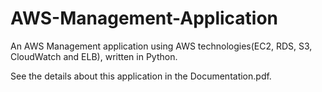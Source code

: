 # AWS-Management-Application

An AWS Management application using AWS technologies(EC2, RDS, S3, CloudWatch and ELB), written in Python.

See the details about this application in the Documentation.pdf.

